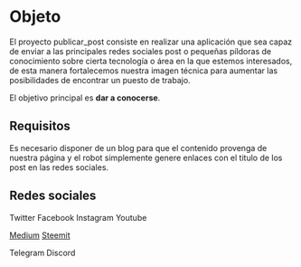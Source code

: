 # Objeto  

El proyecto publicar_post consiste en realizar una aplicación que sea capaz de enviar a las principales redes sociales post o pequeñas píldoras de conocimiento sobre cierta tecnología o área en la que estemos interesados, de esta manera fortalecemos nuestra imagen técnica para aumentar las posibilidades de encontrar un puesto de trabajo.

El objetivo principal es **dar a conocerse**.

## Requisitos

Es necesario disponer de un blog para que el contenido provenga de nuestra página y el robot simplemente genere enlaces con el titulo de los post en las redes sociales. 

## Redes sociales

Twitter
Facebook
Instagram
Youtube

[Medium]((https://medium.com/))
[Steemit](https://steemit.com/)

Telegram
Discord
